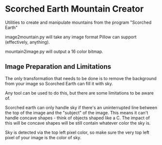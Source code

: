 # Scorched Earth Mountain Creator
Utilities to create and manipulate mountains from the program "Scorched Earth"

image2mountain.py will take any image format Pillow can support (effectively, anything).

mountain2image.py will output a 16 color bitmap.

## Image Preparation and Limitations

The only transformation that needs to be done is to remove the background from your image so Scorched Earth can fill it with sky.

Any tool can be used to do this, but there are some limitations to be aware of.

Scorched earth can only handle sky if there's an uninterrupted line between the top of the image and the "subject" of the image.
This means it can't handle concave shapes - think of objects shaped like a C. The impact of this will be concave shapes will be still contain whatever color the sky is.

Sky is detected via the top left pixel color, so make sure the very top left pixel of your image is the color of sky.